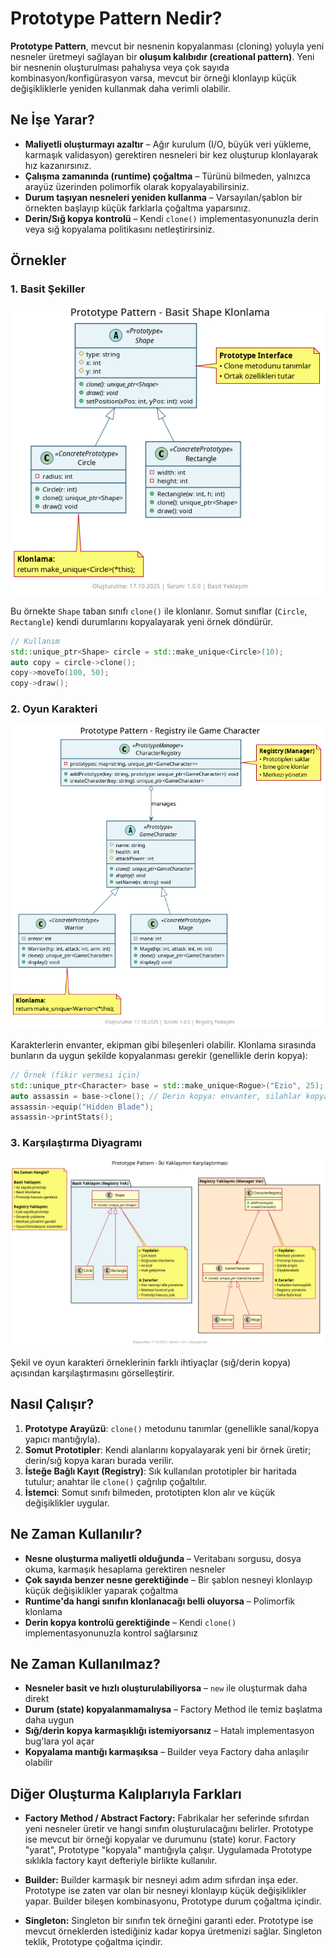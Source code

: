 # Prototype Pattern Nedir?

**Prototype Pattern**, mevcut bir nesnenin kopyalanması (cloning) yoluyla yeni nesneler üretmeyi sağlayan bir **oluşum kalıbıdır (creational pattern)**. Yeni bir nesnenin oluşturulması pahalıysa veya çok sayıda kombinasyon/konfigürasyon varsa, mevcut bir örneği klonlayıp küçük değişikliklerle yeniden kullanmak daha verimli olabilir.

## Ne İşe Yarar?

- **Maliyetli oluşturmayı azaltır** – Ağır kurulum (I/O, büyük veri yükleme, karmaşık validasyon) gerektiren nesneleri bir kez oluşturup klonlayarak hız kazanırsınız.
- **Çalışma zamanında (runtime) çoğaltma** – Türünü bilmeden, yalnızca arayüz üzerinden polimorfik olarak kopyalayabilirsiniz.
- **Durum taşıyan nesneleri yeniden kullanma** – Varsayılan/şablon bir örnekten başlayıp küçük farklarla çoğaltma yaparsınız.
- **Derin/Sığ kopya kontrolü** – Kendi `clone()` implementasyonunuzla derin veya sığ kopyalama politikasını netleştirirsiniz.

## Örnekler

### 1. Basit Şekiller

![Basic Shape Prototype](./basic_shape/diagram.png)

Bu örnekte `Shape` taban sınıfı `clone()` ile klonlanır. Somut sınıflar (`Circle`, `Rectangle`) kendi durumlarını kopyalayarak yeni örnek döndürür.

```cpp
// Kullanım
std::unique_ptr<Shape> circle = std::make_unique<Circle>(10);
auto copy = circle->clone();
copy->moveTo(100, 50);
copy->draw();
```

### 2. Oyun Karakteri

![Game Character Prototype](./game_character/diagram.png)

Karakterlerin envanter, ekipman gibi bileşenleri olabilir. Klonlama sırasında bunların da uygun şekilde kopyalanması gerekir (genellikle derin kopya):

```cpp
// Örnek (fikir vermesi için)
std::unique_ptr<Character> base = std::make_unique<Rogue>("Ezio", 25);
auto assassin = base->clone(); // Derin kopya: envanter, silahlar kopyalanır
assassin->equip("Hidden Blade");
assassin->printStats();
```

### 3. Karşılaştırma Diyagramı

![Prototype Comparison](./game_shape_diff/diagram.png)

Şekil ve oyun karakteri örneklerinin farklı ihtiyaçlar (sığ/derin kopya) açısından karşılaştırmasını görselleştirir.

## Nasıl Çalışır?

1. **Prototype Arayüzü**: `clone()` metodunu tanımlar (genellikle sanal/kopya yapıcı mantığıyla).
2. **Somut Prototipler**: Kendi alanlarını kopyalayarak yeni bir örnek üretir; derin/sığ kopya kararı burada verilir.
3. **İsteğe Bağlı Kayıt (Registry)**: Sık kullanılan prototipler bir haritada tutulur; anahtar ile `clone()` çağrılıp çoğaltılır.
4. **İstemci**: Somut sınıfı bilmeden, prototipten klon alır ve küçük değişiklikler uygular.

## Ne Zaman Kullanılır?

- **Nesne oluşturma maliyetli olduğunda** – Veritabanı sorgusu, dosya okuma, karmaşık hesaplama gerektiren nesneler
- **Çok sayıda benzer nesne gerektiğinde** – Bir şablon nesneyi klonlayıp küçük değişiklikler yaparak çoğaltma
- **Runtime'da hangi sınıfın klonlanacağı belli oluyorsa** – Polimorfik klonlama
- **Derin kopya kontrolü gerektiğinde** – Kendi `clone()` implementasyonunuzla kontrol sağlarsınız

## Ne Zaman Kullanılmaz?

- **Nesneler basit ve hızlı oluşturulabiliyorsa** – `new` ile oluşturmak daha direkt
- **Durum (state) kopyalanmamalıysa** – Factory Method ile temiz başlatma daha uygun
- **Sığ/derin kopya karmaşıklığı istemiyorsanız** – Hatalı implementasyon bug'lara yol açar
- **Kopyalama mantığı karmaşıksa** – Builder veya Factory daha anlaşılır olabilir

## Diğer Oluşturma Kalıplarıyla Farkları

- **Factory Method / Abstract Factory:** Fabrikalar her seferinde sıfırdan yeni nesneler üretir ve hangi sınıfın oluşturulacağını belirler. Prototype ise mevcut bir örneği kopyalar ve durumunu (state) korur. Factory "yarat", Prototype "kopyala" mantığıyla çalışır. Uygulamada Prototype sıklıkla factory kayıt defteriyle birlikte kullanılır.

- **Builder:** Builder karmaşık bir nesneyi adım adım sıfırdan inşa eder. Prototype ise zaten var olan bir nesneyi klonlayıp küçük değişiklikler yapar. Builder bileşen kombinasyonu, Prototype durum çoğaltma içindir.

- **Singleton:** Singleton bir sınıfın tek örneğini garanti eder. Prototype ise mevcut örneklerden istediğiniz kadar kopya üretmenizi sağlar. Singleton teklik, Prototype çoğaltma içindir.

